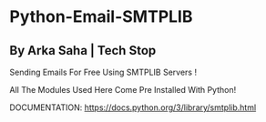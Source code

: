 # Python-Email-SMTPLIB
## By Arka Saha | Tech Stop
Sending Emails For Free Using SMTPLIB Servers !

All The Modules Used Here Come Pre Installed With Python!


  

DOCUMENTATION:  https://docs.python.org/3/library/smtplib.html


